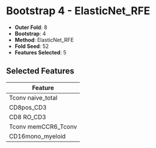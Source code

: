 # Bootstrap 4 - ElasticNet_RFE

- **Outer Fold**: 8
- **Bootstrap**: 4
- **Method**: ElasticNet_RFE
- **Fold Seed**: 52
- **Features Selected**: 5

## Selected Features

| Feature |
|---------|
| Tconv naive_total |
| CD8pos_CD3 |
| CD8 RO_CD3 |
| Tconv memCCR6_Tconv |
| CD16mono_myeloid |
